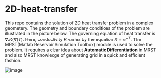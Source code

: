 # 2D-heat-transfer
This repo contains the solution of 2D heat transfer problem in a complex geometery. The geometry and boundary conditions of the problem are illustrated in the picture below. The governing equation of heat transfer is $\nabla.K(\nabla(T)$. Here, conductivity $K$ varies by the equation $K=e^{-T}$. The MRST(Matlab Reservoir Simulation Toolbox) module is used to solve the problem. It requires a clear idea about **Automatic Differentiation** in MRST and also MRST knowledge of generating grid in a quick and efficient fashion.

![image](https://github.com/zlaku72/2D-heat-transfer/assets/85404399/7a480019-e930-4b21-91bc-ecb1b76caaed)


